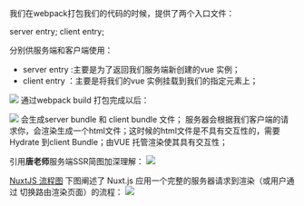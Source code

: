 我们在webpack打包我们的代码的时候，提供了两个入口文件：

server entry; client entry;

分别供服务端和客户端使用：
* server entry :主要是为了返回我们服务端新创建的vue 实例；
* client entry ：主要是将我们的vue 实例挂载到我们的指定元素上；

![](https://user-gold-cdn.xitu.io/2019/4/14/16a1c6ca5fa80e16?w=473&h=321&f=png&s=41730)
通过webpack build 打包完成以后：

![](https://user-gold-cdn.xitu.io/2019/4/14/16a1c713b5aef4c2?w=267&h=242&f=png&s=26959)
会生成server bundle 和 client bundle 文件； 服务器会根据我们客户端的请求你，会渲染生成一个html文件；这时候的html文件是不具有交互性的，需要Hydrate 到client Bundle；由VUE 托管渲染使其具有交互性；

引用**唐老师**服务端SSR简图加深理解：
![](https://user-gold-cdn.xitu.io/2019/4/14/16a1c6371e16a1e0?w=555&h=291&f=png&s=50276)

[NuxtJS 流程图](https://zh.nuxtjs.org/guide#%E6%B5%81%E7%A8%8B%E5%9B%BE)
下图阐述了 Nuxt.js 应用一个完整的服务器请求到渲染（或用户通过 <nuxt-link> 切换路由渲染页面）的流程：
![](https://user-gold-cdn.xitu.io/2019/4/14/16a1c66e9c9c56f7?w=460&h=600&f=png&s=40067)